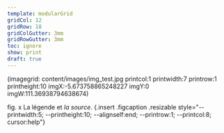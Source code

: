 ```yaml
---
template: modularGrid
gridCol: 12
gridRow: 18
gridColGutter: 3mm
gridRowGutter: 3mm
toc: ignore
show: print
draft: true
---
```


(imagegrid: content/images/img_test.jpg printcol:1 printwidth:7 printrow:1 printheight:10 imgX:-5.673758865248227 imgY:0 imgW:111.36938794638674)



fig. x La légende et _la source_. {.insert .figcaption .resizable style="--printwidth:5; --printheight:10; --alignself:end; --printrow:1; --printcol:8; cursor:help"}






